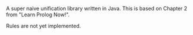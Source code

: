 A super naive unification library written in Java.  This is based on Chapter 2 from "Learn Prolog Now!".

Rules are not yet implemented.

